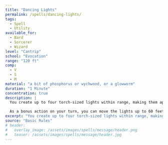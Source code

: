 ```yaml
---
title: "Dancing Lights"
permalink: /spells/dancing-lights/
tags:
  - Spell
  - Utility
available_for:
  - Bard
  - Sorcerer
  - Wizard
level: "Cantrip"
school: "Evocation"
range: "120 ft"
comp:
  - V
  - S
  - M
material: "a bit of phosphorus or wychwood, or a glowworm"
duration: "1 Minute"
concentration: true
description: |
  You create up to four torch-sized lights within range, making them appear as torches, lanterns, or glowing orbs that hover in the air for the duration. You can also combine the four lights into one glowing vaguely humanoid form of Medium size. Whichever form you choose, each light sheds dim light in a 10-foot radius.

  As a bonus action on your turn, you can move the lights up to 60 feet to a new spot within range. A light must be within 20 feet of another light created by this spell, and a light winks out if it exceeds the spell's range.
excerpt: "You create up to four torch-sized lights within range, making them appear as torches, lanterns, or glowing orbs that hover in the air for the duration."
source: "Basic Rules"
# header:
#   overlay_image: /assets/images/spells/message/header.png
#   teaser: /assets/images/spells/message/header.jpg
---
```

